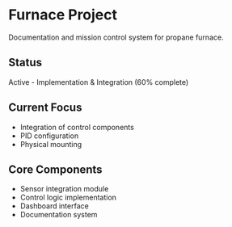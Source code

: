 # Furnace Project

Documentation and mission control system for propane furnace.

## Status
Active - Implementation & Integration (60% complete)

## Current Focus
- Integration of control components
- PID configuration
- Physical mounting

## Core Components
- Sensor integration module
- Control logic implementation
- Dashboard interface
- Documentation system
